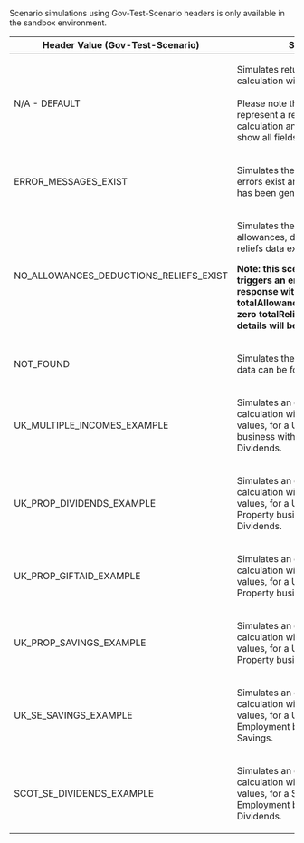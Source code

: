 <p xmlns="http://www.w3.org/1999/html">Scenario simulations using Gov-Test-Scenario headers is only available in the sandbox environment.</p>
<table>
    <thead>
        <tr>
            <th>Header Value (Gov-Test-Scenario)</th>
            <th>Scenario</th>
        </tr>
    </thead>
    <tbody> 
        <tr>
            <td><p>N/A - DEFAULT</p></td>
            <td><p>Simulates returning a tax calculation with all fields.<br><br>Please note the values do not represent a realistic tax calculation and is intended to show all fields being populated.</p></td>
        </tr>
        <tr>
            <td><p>ERROR_MESSAGES_EXIST</p></td>
            <td><p>Simulates the scenario where errors exist and no calculation has been generated.</p></td>
        </tr>
        <tr>
            <td><p>NO_ALLOWANCES_DEDUCTIONS_RELIEFS_EXIST</p></td>
            <td>
                <p>Simulates the scenario where no allowances, deductions and reliefs data exists.</p>
                <p><strong>
                    Note: this scenario no longer triggers an error.
                    Instead, a 200 response with zero totalAllowancesAndDeductions, zero totalReliefs, and empty details will be returned.
                </strong></p>
            </td>
        </tr>
        <tr>
            <td><p>NOT_FOUND</p></td>
            <td><p>Simulates the scenario where no data can be found.</p></td>
        </tr>
        <tr>
            <td><p>UK_MULTIPLE_INCOMES_EXAMPLE</p></td>
            <td><p>Simulates an example tax calculation with realistic data values, for a UK FHL Property business with Savings and Dividends.</p></td>
        </tr>
        <tr>
            <td><p>UK_PROP_DIVIDENDS_EXAMPLE</p></td>
            <td><p>Simulates an example tax calculation with realistic data values, for a UK Non-FHL Property business with Dividends.</p></td>
        </tr>   
        <tr>
            <td><p>UK_PROP_GIFTAID_EXAMPLE</p></td>
            <td><p>Simulates an example tax calculation with realistic data values, for a UK Non-FHL Property business with Gift Aid.</p></td>
        </tr>        
        <tr>
            <td><p>UK_PROP_SAVINGS_EXAMPLE</p></td>
            <td><p>Simulates an example tax calculation with realistic data values, for a UK Non-FHL Property business with Savings.</p></td>
        </tr>
        <tr>
            <td><p>UK_SE_SAVINGS_EXAMPLE</p></td>
            <td><p>Simulates an example tax calculation with realistic data values, for a UK Self-Employment business with Savings.</p></td>
        </tr>
        <tr>
            <td><p>SCOT_SE_DIVIDENDS_EXAMPLE</p></td>
            <td><p>Simulates an example tax calculation with realistic data values, for a Scottish Self-Employment business with Dividends.</p></td>
        </tr>                    
    </tbody>
</table>